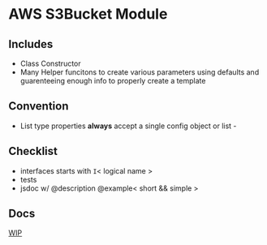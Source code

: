 # AWS S3Bucket Module

## Includes

- Class Constructor
- Many Helper funcitons to create various parameters using defaults and guarenteeing enough info to properly create a template

## Convention

- List type properties **always** accept a single config object or list -

## Checklist

- interfaces starts with `I`< logical name >
- tests
- jsdoc w/ @description @example< short && simple >

## Docs

[WIP](https://raw.githack.com/federalies/squals/master/docs/index.html)
